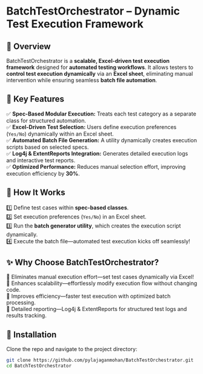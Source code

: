 # BatchTestOrchestrator – Dynamic Test Execution Framework  

## 🔹 Overview  
BatchTestOrchestrator is a **scalable, Excel-driven test execution framework** designed for **automated testing workflows**. It allows testers to **control test execution dynamically** via an **Excel sheet**, eliminating manual intervention while ensuring seamless **batch file automation**.

## 🚀 Key Features  
✅ **Spec-Based Modular Execution:** Treats each test category as a separate class for structured automation.  
✅ **Excel-Driven Test Selection:** Users define execution preferences (`Yes/No`) dynamically within an Excel sheet.  
✅ **Automated Batch File Generation:** A utility dynamically creates execution scripts based on selected specs.  
✅ **Log4j & ExtentReports Integration:** Generates detailed execution logs and interactive test reports.  
✅ **Optimized Performance:** Reduces manual selection effort, improving execution efficiency by **30%**.

## 🔧 How It Works  
1️⃣ Define test cases within **spec-based classes**.  
2️⃣ Set execution preferences (`Yes/No`) in an Excel sheet.  
3️⃣ Run the **batch generator utility**, which creates the execution script dynamically.  
4️⃣ Execute the batch file—automated test execution kicks off seamlessly!

## ✨ Why Choose BatchTestOrchestrator?  
🔹 Eliminates manual execution effort—set test cases dynamically via Excel!  
🔹 Enhances scalability—effortlessly modify execution flow without changing code.  
🔹 Improves efficiency—faster test execution with optimized batch processing.  
🔹 Detailed reporting—Log4j & ExtentReports for structured test logs and results tracking.  

## 🔗 Installation  
Clone the repo and navigate to the project directory:  
```bash
git clone https://github.com/pylajaganmohan/BatchTestOrchestrator.git
cd BatchTestOrchestrator
